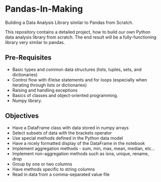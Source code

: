 # Pandas-In-Making
Building a Data Analysis Library similar to Pandas from Scratch.

This repository contains a detailed project, how to build our own Python data analysis library from scratch. The end result will be a fully-functioning library very similar to pandas.

## Pre-Requisites

* Basic types and common data structures (lists, tuples, sets, and dictionaries)
* Control flow with if/else statements and for loops (especially when iterating through lists or dictionaries)
* Raising and handling exceptions
* Basics of classes and object-oriented programming.
* Numpy library.

## Objectives

* Have a DataFrame class with data stored in numpy arrays
* Select subsets of data with the brackets operator
* Use special methods defined in the Python data model
* Have a nicely formatted display of the DataFrame in the notebook
* Implement aggregation methods - sum, min, max, mean, median, etc...
* Implement non-aggregation methods such as isna, unique, rename, drop
* Group by one or two columns
* Have methods specific to string columns
* Read in data from a comma-separated value file


